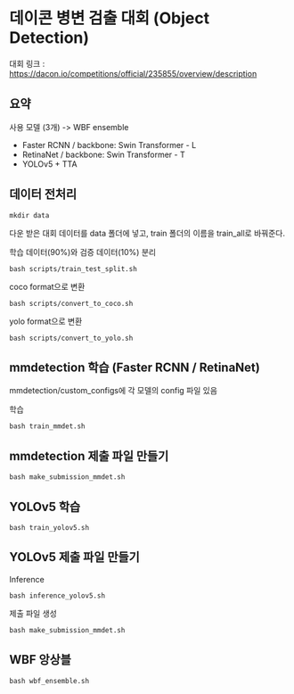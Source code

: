 # 데이콘 병변 검출 대회 (Object Detection)

대회 링크 : https://dacon.io/competitions/official/235855/overview/description


## 요약

사용 모델 (3개) -> WBF ensemble
* Faster RCNN / backbone: Swin Transformer - L
* RetinaNet / backbone: Swin Transformer - T
* YOLOv5 + TTA


## 데이터 전처리

```
mkdir data
```

다운 받은 대회 데이터를 data 폴더에 넣고, train 폴더의 이름을 train_all로 바꿔준다.

학습 데이터(90%)와 검증 데이터(10%) 분리
```
bash scripts/train_test_split.sh
```

coco format으로 변환
```
bash scripts/convert_to_coco.sh
```

yolo format으로 변환
```
bash scripts/convert_to_yolo.sh
```


## mmdetection 학습 (Faster RCNN / RetinaNet)
mmdetection/custom_configs에 각 모델의 config 파일 있음

학습
```
bash train_mmdet.sh
```


## mmdetection 제출 파일 만들기
```
bash make_submission_mmdet.sh
```


## YOLOv5 학습
```
bash train_yolov5.sh
```


## YOLOv5 제출 파일 만들기

Inference
```
bash inference_yolov5.sh
```

제출 파일 생성
```
bash make_submission_mmdet.sh
```


## WBF 앙상블

```
bash wbf_ensemble.sh
```